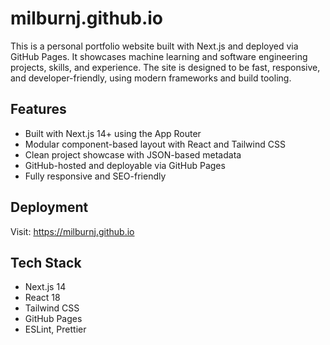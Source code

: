 # milburnj.github.io

This is a personal portfolio website built with Next.js and deployed via GitHub Pages. It showcases machine learning and software engineering projects, skills, and experience. The site is designed to be fast, responsive, and developer-friendly, using modern frameworks and build tooling.

## Features

- Built with Next.js 14+ using the App Router
- Modular component-based layout with React and Tailwind CSS
- Clean project showcase with JSON-based metadata
- GitHub-hosted and deployable via GitHub Pages
- Fully responsive and SEO-friendly

## Deployment

Visit: https://milburnj.github.io

## Tech Stack

- Next.js 14
- React 18
- Tailwind CSS
- GitHub Pages
- ESLint, Prettier

